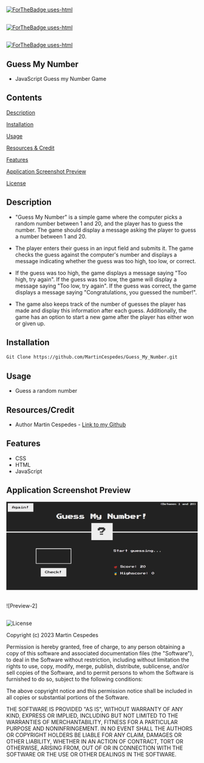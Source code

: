 ##
[![ForTheBadge uses-html](http://ForTheBadge.com/images/badges/uses-html.svg)](http://ForTheBadge.com)

##
[![ForTheBadge uses-html](http://ForTheBadge.com/images/badges/uses-css.svg)](http://ForTheBadge.com)

##
[![ForTheBadge uses-html](http://ForTheBadge.com/images/badges/uses-js.svg)](http://ForTheBadge.com)

## Guess My Number

- JavaScript Guess my Number Game

## Contents

[Description](#description)

[Installation](#installation)

[Usage](#usage)

[Resources & Credit](#resourcescredit)

[Features](#features)

[Application Screenshot Preview](#application-screenshot-preview)

[License](#license)

## Description

- "Guess My Number"  is a simple game where the computer picks a random number between 1 and 20, and the player has to guess the number. The game should display a message asking the player to guess a number between 1 and 20.

- The player enters their guess in an input field and submits it. The game checks the guess against the computer's number and displays a message indicating whether the guess was too high, too low, or correct.

- If the guess was too high, the game displays a message saying "Too high, try again". If the guess was too low, the game will display a message saying "Too low, try again". If the guess was correct, the game displays a message saying "Congratulations, you guessed the number!".

- The game also keeps track of the number of guesses the player has made and display this information after each guess. Additionally, the game has an option to start a new game after the player has either won or given up.


## Installation

```md
Git Clone https://github.com/MartinCespedes/Guess_My_Number.git
```

## Usage

- Guess a random number 

## Resources/Credit

- Author Martin Cespedes - [Link to my Github](https://github.com/MartinCespedes)

## Features

- CSS
- HTML
- JavaScript

## Application Screenshot Preview 

![Preview-1](./images/Guess_My_Number_1.png)

##

![Preview-2]


##

![License](https://img.shields.io/badge/License-MIT-yellow.svg)

Copyright (c) 2023 Martin Cespedes

Permission is hereby granted, free of charge, to any person obtaining a copy
of this software and associated documentation files (the "Software"), to deal
in the Software without restriction, including without limitation the rights
to use, copy, modify, merge, publish, distribute, sublicense, and/or sell
copies of the Software, and to permit persons to whom the Software is
furnished to do so, subject to the following conditions:

The above copyright notice and this permission notice shall be included in all
copies or substantial portions of the Software.

THE SOFTWARE IS PROVIDED "AS IS", WITHOUT WARRANTY OF ANY KIND, EXPRESS OR
IMPLIED, INCLUDING BUT NOT LIMITED TO THE WARRANTIES OF MERCHANTABILITY,
FITNESS FOR A PARTICULAR PURPOSE AND NONINFRINGEMENT. IN NO EVENT SHALL THE
AUTHORS OR COPYRIGHT HOLDERS BE LIABLE FOR ANY CLAIM, DAMAGES OR OTHER
LIABILITY, WHETHER IN AN ACTION OF CONTRACT, TORT OR OTHERWISE, ARISING FROM,
OUT OF OR IN CONNECTION WITH THE SOFTWARE OR THE USE OR OTHER DEALINGS IN THE
SOFTWARE.

